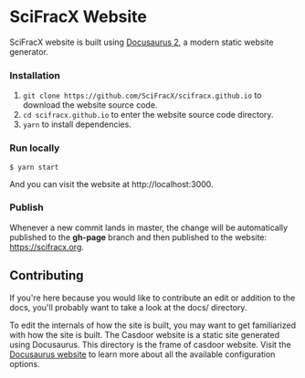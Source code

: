 # SciFracX Website

SciFracX website is built using [Docusaurus 2](https://docusaurus.io/), a modern static website generator.

### Installation

1. ```git clone https://github.com/SciFracX/scifracx.github.io``` to download the website source code.
2. ```cd scifracx.github.io``` to enter the website source code directory.
3. ```yarn``` to install dependencies.

### Run locally

```
$ yarn start
```

And you can visit the website at http://localhost:3000.

### Publish

Whenever a new commit lands in master, the change will be automatically published to the **gh-page** branch and then published to the website: https://scifracx.org.


## Contributing

If you're here because you would like to contribute an edit or addition to the docs, you'll probably want to take a look at the docs/ directory.

To edit the internals of how the site is built, you may want to get familiarized with how the site is built. The Casdoor website is a static site generated using Docusaurus. This directory is the frame of casdoor website. Visit the [Docusaurus website](https://docusaurus.io) to learn more about all the available configuration options.